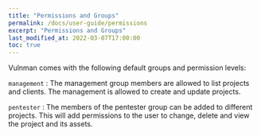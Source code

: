 ```yaml
---
title: "Permissions and Groups"
permalink: /docs/user-guide/permissions
excerpt: "Permissions and Groups"
last_modified_at: 2022-03-07T17:00:00
toc: true
---
```


Vulnman comes with the following default groups and permission levels:

`management`
:   The management group members are allowed to list projects and clients.
The management is allowed to create and update projects.

`pentester`
:   The members of the pentester group can be added to different projects.
This will add permissions to the user to change, delete and view the project and its assets.
